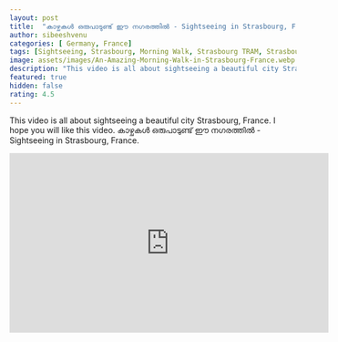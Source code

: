 ```yaml
---
layout: post
title:  "കാഴ്ചകൾ ഒരുപാടുണ്ട് ഈ നഗരത്തിൽ - Sightseeing in Strasbourg, France"
author: sibeeshvenu
categories: [ Germany, France]
tags: [Sightseeing, Strasbourg, Morning Walk, Strasbourg TRAM, Strasbourg Public Transport, Alsace, France, Historical City in France, History France, Beautiful Nature, Malayalam, Sibeesh Passion, Njan Oru Malayali, ഞാൻ ഒരു മലയാളി, Germaniyile Nalukal, Germany, Malayali in Germany, Indians in Germany, Keralite in Germany, Malayalees in Germany, Malayali in France, sibeeshpassion.com, sibeeshvenu.com]
image: assets/images/An-Amazing-Morning-Walk-in-Strasbourg-France.webp
description: "This video is all about sightseeing a beautiful city Strasbourg, France. I hope you will like this video. കാഴ്ചകൾ ഒരുപാടുണ്ട് ഈ നഗരത്തിൽ - Sightseeing in Strasbourg, France."
featured: true
hidden: false
rating: 4.5
---
```


This video is all about sightseeing a beautiful city Strasbourg, France. I hope you will like this video. കാഴ്ചകൾ ഒരുപാടുണ്ട് ഈ നഗരത്തിൽ - Sightseeing in Strasbourg, France.

<iframe width="560" height="315" src="https://www.youtube.com/embed/Lx0A4qU-rAg" frameborder="0" allow="accelerometer; autoplay; encrypted-media; gyroscope; picture-in-picture" allowfullscreen></iframe>
